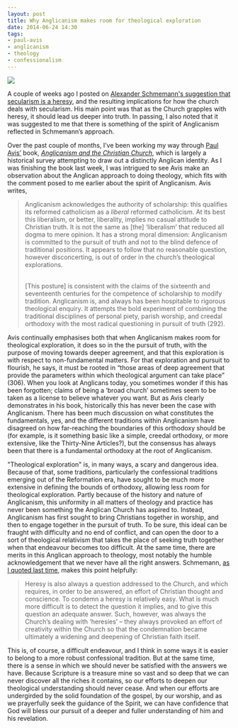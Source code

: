 ```yaml
---
layout: post
title: Why Anglicanism makes room for theological exploration
date: 2014-06-24 14:30
tags:
- paul-avis
- anglicanism
- theology
- confessionalism
---
```

<p><img src="https://dl.dropboxusercontent.com/u/3897986/Jake%20Blog%20Images/General-Synod.jpg"></p>

A couple of weeks ago I posted on [Alexander Schmemann's suggestion that secularism is a heresy](http://blog.jakebelder.com/post/schmemann-on-the-heresy-of-secularism), and the resulting implications for how the church deals with secularism. His main point was that as the Church grapples with heresy, it should lead us deeper into truth. In passing, I also noted that it was suggested to me that there is something of the spirit of Anglicanism reflected in Schmemann’s approach.

Over the past couple of months, I’ve been working my way through [Paul Avis’](http://en.wikipedia.org/wiki/Paul_Avis) book, *[Anglicanism and the Christian Church](http://www.amazon.co.uk/gp/product/056708745X/ref=as_li_qf_sp_asin_il_tl?ie=UTF8&camp=1634&creative=6738&creativeASIN=056708745X&linkCode=as2&tag=jakebeldercom-21)*, which is largely a historical survey attempting to draw out a distinctly Anglican identity. As I was finishing the book last week, I was intrigued to see Avis make an observation about the Anglican approach to doing theology, which fits with the comment posed to me earlier about the spirit of Anglicanism. Avis writes,

<blockquote>
Anglicanism acknowledges the authority of scholarship: this qualifies its reformed catholicism as a <em>liberal</em> reformed catholicism. At its best this liberalism, or better, liberality, implies no casual attitude to Christian truth. It is not the same as [the] ‘liberalism’ that reduced all dogma to mere opinion. It has a strong moral dimension: Anglicanism is committed to the pursuit of truth and not to the blind defence of traditional positions. It appears to follow that no reasonable question, however disconcerting, is out of order in the church’s theological explorations.<br><br>

[This posture] is consistent with the claims of the sixteenth and seventeenth centuries for the competence of scholarship to modify tradition. Anglicanism is, and always has been hospitable to rigorous theological enquiry. It attempts the bold experiment of combining the traditional disciplines of personal piety, parish worship, and creedal orthodoxy with the most radical questioning in pursuit of truth (292).
</blockquote>

Avis continually emphasises both that when Anglicanism makes room for theological exploration, it does so in the the pursuit of truth, with the purpose of moving towards deeper agreement, and that this exploration is with respect to non-fundamental matters. For that exploration and pursuit to flourish, he says, it must be rooted in “those areas of deep agreement that provide the parameters within which theological argument can take place” (306). When you look at Anglicans today, you sometimes wonder if this has been forgotten; claims of being a ‘broad church’ sometimes seem to be taken as a license to believe whatever you want. But as Avis clearly demonstrates in his book, historically this has never been the case with Anglicanism. There has been much discussion on what constitutes the fundamentals, yes, and the different traditions within Anglicanism have disagreed on how far-reaching the boundaries of this orthodoxy should be (for example, is it something basic like a simple, creedal orthodoxy, or more extensive, like the Thirty-Nine Articles?), but the consensus has always been that there is a fundamental orthodoxy at the root of Anglicanism.

"Theological exploration" is, in many ways, a scary and dangerous idea. Because of that, some traditions, particularly the confessional traditions emerging out of the Reformation era, have sought to be much more extensive in defining the bounds of orthodoxy, allowing less room for theological exploration. Partly because of the history and nature of Anglicanism, this uniformity in all matters of theology and practice has never been something the Anglican Church has aspired to. Instead, Anglicanism has first sought to bring Christians together in worship, and then to engage together in the pursuit of truth. To be sure, this ideal can be fraught with difficulty and no end of conflict, and can open the door to a sort of theological relativism that takes the place of seeking truth together when that endeavour becomes too difficult. At the same time, there are merits in this Anglican approach to theology, most notably the humble acknowledgement that we never have all the right answers. Schmemann, [as I quoted last time](http://blog.jakebelder.com/post/schmemann-on-the-heresy-of-secularism), makes this point helpfully:

<blockquote>
Heresy is also always a question addressed to the Church, and which requires, in order to be answered, an effort of Christian thought and conscience. To condemn a heresy is relatively easy. What is much more difficult is to detect the question it implies, and to give this question an adequate answer. Such, however, was always the Church’s dealing with ‘heresies’ – they always provoked an effort of creativity within the Church so that the condemnation became ultimately a widening and deepening of Christian faith itself.
</blockquote>

This is, of course, a difficult endeavour, and I think in some ways it is easier to belong to a more robust confessional tradition. But at the same time, there is a sense in which we should never be satisfied with the answers we have. Because Scripture is a treasure mine so vast and so deep that we can never discover all the riches it contains, so our efforts to deepen our theological understanding should never cease. And when our efforts are undergirded by the solid foundation of the gospel, by our worship, and as we prayerfully seek the guidance of the Spirit, we can have confidence that God will bless our pursuit of a deeper and fuller understanding of him and his revelation.
